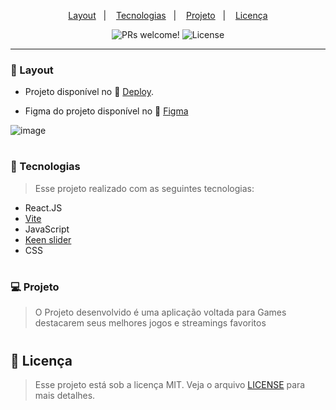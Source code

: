 <p align="center">
  <a href="#-layout">Layout</a>&nbsp;&nbsp;&nbsp;|&nbsp;&nbsp;&nbsp;
  <a href="#-tecnologias">Tecnologias</a>&nbsp;&nbsp;&nbsp;|&nbsp;&nbsp;&nbsp;
  <a href="#-projeto">Projeto</a>&nbsp;&nbsp;&nbsp;|&nbsp;&nbsp;&nbsp;
  <a href="#memo-licença">Licença</a>
</p>

<p align="center">
 <img src="https://img.shields.io/static/v1?label=PRs&message=welcome&color=49AA26&labelColor=000000" alt="PRs welcome!" />


  <img alt="License" src="https://img.shields.io/static/v1?label=license&message=MIT&color=49AA26&labelColor=000000">
</p>

---

### 🔖 Layout

- Projeto disponível no 🔗 [Deploy](https://nlwsportsreactjs.netlify.app). 

- Figma do projeto disponível no 🔗 [Figma](https://www.figma.com/file/dUlDOXSsSd3kTECFxZaBN1/NLW-eSports---Desafio-Extra-(Copy)?node-id=6%3A131&t=vp76gtgW5fPstpcG-0)


![image](https://user-images.githubusercontent.com/108701750/227625890-bfcd5f8c-b5f9-49f0-a642-4c6ee9ce5f4b.png)

#

### 🚀 Tecnologias

> Esse projeto realizado com as seguintes tecnologias:

- React.JS 
- [Vite](https://vitejs.dev/guide/)
- JavaScript 
- [Keen slider](https://keen-slider.io/)
- CSS

#

### 💻 Projeto

> O Projeto desenvolvido é uma aplicação voltada para Games destacarem seus melhores jogos e streamings favoritos

#

## :memo: Licença

> Esse projeto está sob a licença MIT. Veja o arquivo [LICENSE](.github/LICENSE.md) para mais detalhes.

